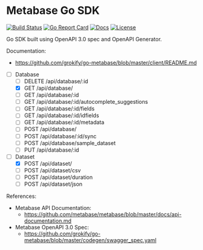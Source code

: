 # Metabase Go SDK

[![Build Status][build-status-svg]][build-status-link]
[![Go Report Card][goreport-svg]][goreport-link]
[![Docs][docs-godoc-svg]][docs-godoc-link]
[![License][license-svg]][license-link]

 [build-status-svg]: https://api.travis-ci.org/grokify/go-metabase.svg?branch=master
 [build-status-link]: https://travis-ci.org/grokify/go-metabase
 [goreport-svg]: https://goreportcard.com/badge/github.com/grokify/go-metabase
 [goreport-link]: https://goreportcard.com/report/github.com/grokify/go-metabase
 [docs-godoc-svg]: https://img.shields.io/badge/docs-godoc-blue.svg
 [docs-godoc-link]: https://godoc.org/github.com/grokify/go-metabase
 [license-svg]: https://img.shields.io/badge/license-MIT-blue.svg
 [license-link]: https://github.com/grokify/go-metabase/blob/master/LICENSE

Go SDK built using OpenAPI 3.0 spec and OpenAPI Generator.

Documentation:

* https://github.com/grokify/go-metabase/blob/master/client/README.md

- [ ] Database
  - [ ] DELETE /api/database/:id
  - [x] GET /api/database/
  - [ ] GET /api/database/:id
  - [ ] GET /api/database/:id/autocomplete_suggestions
  - [ ] GET /api/database/:id/fields
  - [ ] GET /api/database/:id/idfields
  - [ ] GET /api/database/:id/metadata
  - [ ] POST /api/database/
  - [ ] POST /api/database/:id/sync
  - [ ] POST /api/database/sample_dataset
  - [ ] PUT /api/database/:id

- [ ] Dataset
  - [x] POST /api/dataset/
  - [ ] POST /api/dataset/csv
  - [ ] POST /api/dataset/duration
  - [ ] POST /api/dataset/json

References:

* Metabase API Documentation:
  * https://github.com/metabase/metabase/blob/master/docs/api-documentation.md
* Metabase OpenAPI 3.0 Spec:
  * https://github.com/grokify/go-metabase/blob/master/codegen/swagger_spec.yaml